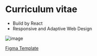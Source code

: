 # Curriculum vitae

- Build by React
- Responsive and Adaptive Web Design

![image](https://user-images.githubusercontent.com/14940768/134124959-11f1e21c-1be0-48a5-aef7-2f0d1069c03d.png)



[Figma Template](https://www.figma.com/file/K3lEQOjJ5BqBkp8IcUa5d9/Untitled?node-id=0%3A1)
